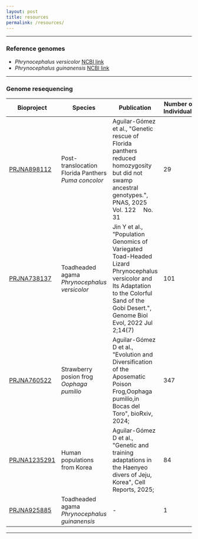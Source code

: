 ```yaml
---
layout: post
title: resources
permalink: /resources/
---
```


-------------------------------------------------------
### Reference genomes
- *Phrynocephalus versicolor* [NCBI link](https://www.ncbi.nlm.nih.gov/datasets/genome/GCA_023846285.1/)
- *Phrynocephalus guinanensis* [NCBI link](https://www.ncbi.nlm.nih.gov/datasets/genome/GCA_041475465.1/)

-------------------------------------------------------
### Genome resequencing


| Bioproject       | Species                | Publication                         | Number of Individuals |
|------------------|------------------------|-------------------------------------|-----------------------|
| [PRJNA898112](https://www.ncbi.nlm.nih.gov/bioproject/PRJNA898112/)     | Post-translocation Florida Panthers *Puma concolor*    | Aguilar-Gómez et al., "Genetic rescue of Florida panthers reduced homozygosity but did not swamp ancestral genotypes.", PNAS, 2025 Vol. 122  No. 31| 29                   |
| [PRJNA738137](https://www.ncbi.nlm.nih.gov/bioproject/PRJNA738137/)     | Toadheaded agama *Phrynocephalus versicolor*    | Jin Y et al., "Population Genomics of Variegated Toad-Headed Lizard Phrynocephalus versicolor and Its Adaptation to the Colorful Sand of the Gobi Desert.", Genome Biol Evol, 2022 Jul 2;14(7)| 101                    |
| [PRJNA760522](https://www.ncbi.nlm.nih.gov/bioproject/PRJNA760522)   |  Strawberry posion frog *Oophaga pumilio*        |  Aguilar-Gómez D et al., "Evolution and Diversification of the Aposematic Poison Frog,Oophaga pumilio,in Bocas del Toro", bioRxiv, 2024; |      347               |
| [PRJNA1235291](https://www.ncbi.nlm.nih.gov/bioproject/PRJNA1235291)   |  Human populations from Korea       |  Aguilar-Gómez D et al., "Genetic and training adaptations in the Haenyeo divers of Jeju, Korea", Cell Reports, 2025; |      84              |
| [PRJNA925885](https://www.ncbi.nlm.nih.gov/bioproject/PRJNA925885/)      | Toadheaded agama *Phrynocephalus guinanensis* | - | 1                    |

-------------------------------------------------------

[jekyll-organization]: https://github.com/jekyll
